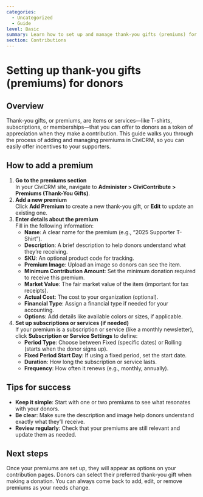 ```yaml
---
categories:
  - Uncategorized
  - Guide
level: Basic
summary: Learn how to set up and manage thank-you gifts (premiums) for donors on your CiviCRM contribution pages.
section: Contributions
---
```


# Setting up thank-you gifts (premiums) for donors

## Overview

Thank-you gifts, or premiums, are items or services—like T-shirts, subscriptions, or memberships—that you can offer to donors as a token of appreciation when they make a contribution. This guide walks you through the process of adding and managing premiums in CiviCRM, so you can easily offer incentives to your supporters.

## How to add a premium

1. **Go to the premiums section**  
   In your CiviCRM site, navigate to **Administer > CiviContribute > Premiums (Thank-You Gifts)**.
2. **Add a new premium**  
   Click **Add Premium** to create a new thank-you gift, or **Edit** to update an existing one.
3. **Enter details about the premium**  
   Fill in the following information:
   - **Name**: A clear name for the premium (e.g., “2025 Supporter T-Shirt”).
   - **Description**: A brief description to help donors understand what they’re receiving.
   - **SKU**: An optional product code for tracking.
   - **Premium Image**: Upload an image so donors can see the item.
   - **Minimum Contribution Amount**: Set the minimum donation required to receive this premium.
   - **Market Value**: The fair market value of the item (important for tax receipts).
   - **Actual Cost**: The cost to your organization (optional).
   - **Financial Type**: Assign a financial type if needed for your accounting.
   - **Options**: Add details like available colors or sizes, if applicable.
4. **Set up subscriptions or services (if needed)**  
   If your premium is a subscription or service (like a monthly newsletter), click **Subscription or Service Settings** to define:
   - **Period Type**: Choose between Fixed (specific dates) or Rolling (starts when the donor signs up).
   - **Fixed Period Start Day**: If using a fixed period, set the start date.
   - **Duration**: How long the subscription or service lasts.
   - **Frequency**: How often it renews (e.g., monthly, annually).

## Tips for success

- **Keep it simple**: Start with one or two premiums to see what resonates with your donors.
- **Be clear**: Make sure the description and image help donors understand exactly what they’ll receive.
- **Review regularly**: Check that your premiums are still relevant and update them as needed.

## Next steps

Once your premiums are set up, they will appear as options on your contribution pages. Donors can select their preferred thank-you gift when making a donation. You can always come back to add, edit, or remove premiums as your needs change.
